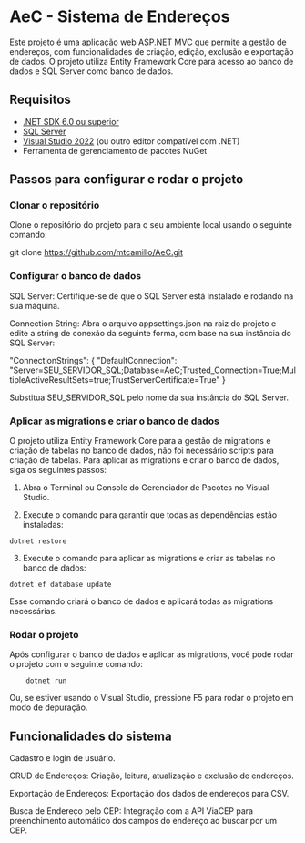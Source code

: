 # AeC - Sistema de Endereços

Este projeto é uma aplicação web ASP.NET MVC que permite a gestão de endereços, com funcionalidades de criação, edição, exclusão e exportação de dados. O projeto utiliza Entity Framework Core para acesso ao banco de dados e SQL Server como banco de dados.

## Requisitos

- [.NET SDK 6.0 ou superior](https://dotnet.microsoft.com/download)
- [SQL Server](https://www.microsoft.com/pt-br/sql-server/sql-server-downloads)
- [Visual Studio 2022](https://visualstudio.microsoft.com/) (ou outro editor compatível com .NET)
- Ferramenta de gerenciamento de pacotes NuGet

## Passos para configurar e rodar o projeto

### Clonar o repositório

Clone o repositório do projeto para o seu ambiente local usando o seguinte comando:

git clone https://github.com/mtcamillo/AeC.git

### Configurar o banco de dados
   
SQL Server: Certifique-se de que o SQL Server está instalado e rodando na sua máquina.

Connection String: Abra o arquivo appsettings.json na raiz do projeto e edite a string de conexão da seguinte forma, com base na sua instância do SQL Server:

"ConnectionStrings": {
  "DefaultConnection": "Server=SEU_SERVIDOR_SQL;Database=AeC;Trusted_Connection=True;MultipleActiveResultSets=true;TrustServerCertificate=True"
}

Substitua SEU_SERVIDOR_SQL pelo nome da sua instância do SQL Server.

### Aplicar as migrations e criar o banco de dados
   
O projeto utiliza Entity Framework Core para a gestão de migrations e criação de tabelas no banco de dados, não foi necessário scripts para criação de tabelas. Para aplicar as migrations e criar o banco de dados, siga os seguintes passos:

  1. Abra o Terminal ou Console do Gerenciador de Pacotes no Visual Studio.

  2. Execute o comando para garantir que todas as dependências estão instaladas:

    dotnet restore  

  3. Execute o comando para aplicar as migrations e criar as tabelas no banco de dados:

    dotnet ef database update
    
  Esse comando criará o banco de dados e aplicará todas as migrations necessárias.

### Rodar o projeto

Após configurar o banco de dados e aplicar as migrations, você pode rodar o projeto com o seguinte comando:

        dotnet run

Ou, se estiver usando o Visual Studio, pressione F5 para rodar o projeto em modo de depuração.


## Funcionalidades do sistema

Cadastro e login de usuário.

CRUD de Endereços: Criação, leitura, atualização e exclusão de endereços.

Exportação de Endereços: Exportação dos dados de endereços para CSV.

Busca de Endereço pelo CEP: Integração com a API ViaCEP para preenchimento automático dos campos do endereço ao buscar por um CEP.

